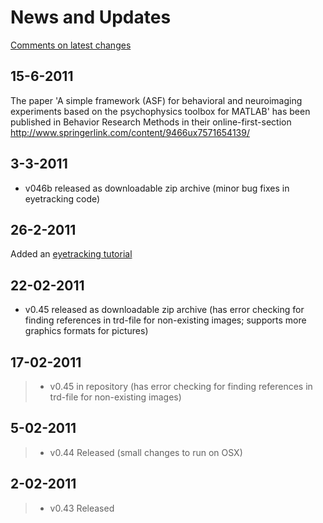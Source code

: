 # News and Updates #
[Comments on latest changes](http://code.google.com/p/asf/source/list)

## 15-6-2011 ##
The paper 'A simple framework (ASF) for behavioral and neuroimaging experiments based on the psychophysics toolbox for MATLAB' has been published in Behavior Research Methods in their online-first-section
http://www.springerlink.com/content/9466ux7571654139/


## 3-3-2011 ##
- v046b released as downloadable zip archive (minor bug fixes in eyetracking code)

## 26-2-2011 ##
Added an [eyetracking tutorial](EyeTrackingTutorial.md)

## 22-02-2011 ##
- v0.45 released as downloadable zip archive (has error checking for finding references in trd-file for non-existing images; supports more graphics formats for pictures)

## 17-02-2011 ##
> - v0.45 in repository (has error checking for finding references in trd-file for non-existing images)

## 5-02-2011 ##
> - v0.44 Released (small changes to run on OSX)

## 2-02-2011 ##
> - v0.43 Released